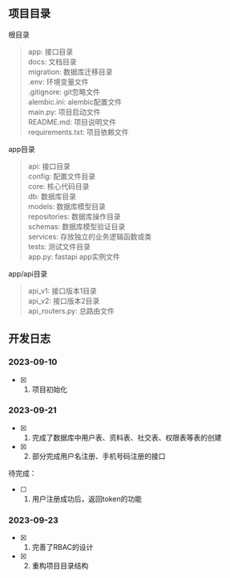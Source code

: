 ## 项目目录
根目录
> app: 接口目录  
> docs: 文档目录  
> migration: 数据库迁移目录  
> .env: 环境变量文件  
> .gitignore: git忽略文件  
> alembic.ini: alembic配置文件  
> main.py: 项目启动文件  
> README.md: 项目说明文件  
> requirements.txt: 项目依赖文件  

app目录
> api: 接口目录  
> config: 配置文件目录  
> core: 核心代码目录  
> db: 数据库目录  
> models: 数据库模型目录  
> repositories: 数据库操作目录  
> schemas: 数据库模型验证目录  
> services: 存放独立的业务逻辑函数或类  
> tests: 测试文件目录  
> app.py: fastapi app实例文件  

app/api目录  
> api_v1: 接口版本1目录  
> api_v2: 接口版本2目录  
> api_routers.py: 总路由文件  


## 开发日志
### 2023-09-10
- [x] 1. 项目初始化


### 2023-09-21
- [x] 1. 完成了数据库中用户表、资料表、社交表、权限表等表的创建
- [x] 2. 部分完成用户名注册、手机号码注册的接口

待完成：
- [ ] 1. 用户注册成功后，返回token的功能


### 2023-09-23
- [x] 1. 完善了RBAC的设计
- [x] 2. 重构项目目录结构